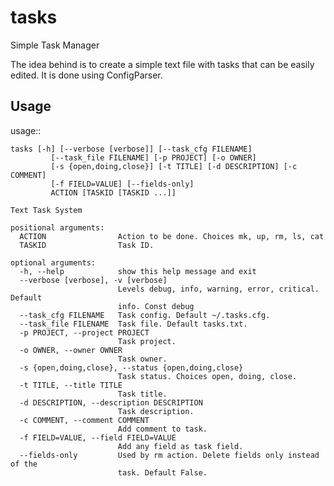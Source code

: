 tasks
=====

Simple Task Manager

The idea behind is to create a simple text file with tasks that
can be easily edited. It is done using ConfigParser.


Usage
-----

usage:: 

    tasks [-h] [--verbose [verbose]] [--task_cfg FILENAME]
             [--task_file FILENAME] [-p PROJECT] [-o OWNER]
             [-s {open,doing,close}] [-t TITLE] [-d DESCRIPTION] [-c COMMENT]
             [-f FIELD=VALUE] [--fields-only]
             ACTION [TASKID [TASKID ...]]

    Text Task System
    
    positional arguments:
      ACTION                Action to be done. Choices mk, up, rm, ls, cat
      TASKID                Task ID.
    
    optional arguments:
      -h, --help            show this help message and exit
      --verbose [verbose], -v [verbose]
                            Levels debug, info, warning, error, critical. Default
                            info. Const debug
      --task_cfg FILENAME   Task config. Default ~/.tasks.cfg.
      --task_file FILENAME  Task file. Default tasks.txt.
      -p PROJECT, --project PROJECT
                            Task project.
      -o OWNER, --owner OWNER
                            Task owner.
      -s {open,doing,close}, --status {open,doing,close}
                            Task status. Choices open, doing, close.
      -t TITLE, --title TITLE
                            Task title.
      -d DESCRIPTION, --description DESCRIPTION
                            Task description.
      -c COMMENT, --comment COMMENT
                            Add comment to task.
      -f FIELD=VALUE, --field FIELD=VALUE
                            Add any field as task field.
      --fields-only         Used by rm action. Delete fields only instead of the
                            task. Default False.

